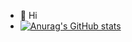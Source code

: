 - 👋 Hi
- [![Anurag's GitHub stats](https://github-readme-stats.vercel.app/api?username=anuraghazra)](https://github.com/anuraghazra/github-readme-stats)
<!--- 👀 I am an Undergraduate student from China.
- 🌱 I’m learning Computer Science in University of Nottingham Ningbo China.
- 💞️ I'm eager to be stronger.
- 📫 My email is biylz17@nottingham.edu.cn--->

<!---
LarryzhouLU/LarryzhouLU is a ✨ special ✨ repository because its `README.md` (this file) appears on your GitHub profile.
You can click the Preview link to take a look at your changes.
--->
